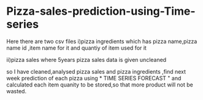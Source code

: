# Pizza-sales-prediction-using-Time-series

Here there are two csv files 
i)pizza ingredients which has pizza name,pizza name id ,item name for it and quantiy of item used for it

ii)pizza sales where 5years pizza sales data is given  uncleaned

so I have cleaned,analysed pizza sales and pizza ingredients ,find next week prediction of each pizza using * TIME SERIES FORECAST " and calculated each item quanity to be stored,so that more product will not be wasted.
